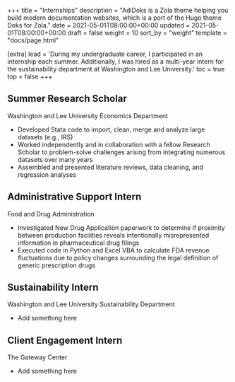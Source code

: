 +++
title = "Internships"
description = "AdiDoks is a Zola theme helping you build modern documentation websites, which is a port of the Hugo theme Doks for Zola."
date = 2021-05-01T08:00:00+00:00
updated = 2021-05-01T08:00:00+00:00
draft = false
weight = 10
sort_by = "weight"
template = "docs/page.html"

[extra]
lead = 'During my undergraduate career, I participated in an internship each summer. Additionally, I was hired as a multi-year intern for the sustainability department at Washington and Lee University.'
toc = true
top = false
+++

## Summer Research Scholar
Washington and Lee University Economics Department

* Developed Stata code to import, clean, merge and analyze large datasets (e.g., IRS)
* Worked independently and in collaboration with a fellow Research Scholar to problem-solve challenges arising from integrating numerous datasets over many years
* Assembled and presented literature reviews, data cleaning, and regression analyses

## Administrative Support Intern
Food and Drug Administration

* Investigated New Drug Application paperwork to determine if proximity between production facilities reveals intentionally misrepresented information in pharmaceutical drug filings
* Executed code in Python and Excel VBA to calculate FDA revenue fluctuations due to policy changes surrounding the legal definition of generic prescription drugs

## Sustainability Intern
Washington and Lee University Sustainability Department

* Add something here



## Client Engagement Intern
The Gateway Center

* Add something here